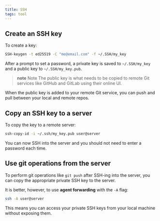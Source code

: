 ```yaml
---
title: SSH
tags: tool
---
```


## Create an SSH key

To create a key:

```bash
SSH-keygen -t ed25519 -C "me@email.com" -f ~/.SSH/my_key
```

After a prompt to set a password, a private key is saved to `~/.SSH/my_key` and a public key to `~/.SSH/my_key.pub`.

> **note** Note
> The public key is what needs to be copied to remote Git services like GitHub and GitLab using their online UI.

When the public key is added to your remote Git service, you can push and pull between your local and remote repos.

## Copy an SSH key to a server

To copy the key to a remote server:

```bash
ssh-copy-id -i ~/.ssh/my_key.pub user@server
```

You can now SSH into the server and you should not need to enter a password each time.

## Use git operations from the server

To perform git operations like `git push` after SSH-ing into the server, you
can copy the appropriate private SSH key to the server.

It is better, however, to use **agent forwarding** with the `-A` flag:

```bash
ssh -A user@server
```

This means you can access your private SSH keys from your local machine without exposing them.
